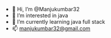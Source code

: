 - 👋 Hi, I’m @Manjukumbar32
- 👀 I’m interested in java
- 🌱 I’m currently learning java full stack
- 📫 manjukumbar32@gmail.com

<!---
Manjukumbar32/Manjukumbar32 is a ✨ special ✨ repository because its `README.md` (this file) appears on your GitHub profile.
You can click the Preview link to take a look at your changes.
--->
